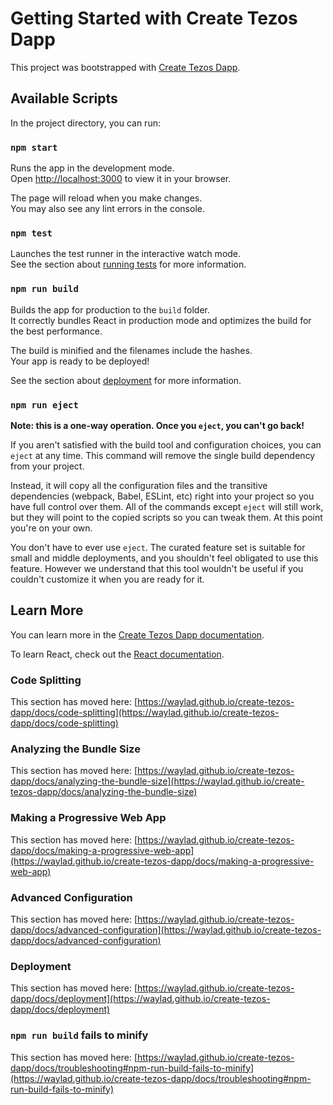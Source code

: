 # Getting Started with Create Tezos Dapp

This project was bootstrapped with [Create Tezos Dapp](https://github.com/waylad/create-tezos-dapp).

## Available Scripts

In the project directory, you can run:

### `npm start`

Runs the app in the development mode.\
Open [http://localhost:3000](http://localhost:3000) to view it in your browser.

The page will reload when you make changes.\
You may also see any lint errors in the console.

### `npm test`

Launches the test runner in the interactive watch mode.\
See the section about [running tests](https://waylad.github.io/create-tezos-dapp/docs/running-tests) for more information.

### `npm run build`

Builds the app for production to the `build` folder.\
It correctly bundles React in production mode and optimizes the build for the best performance.

The build is minified and the filenames include the hashes.\
Your app is ready to be deployed!

See the section about [deployment](https://waylad.github.io/create-tezos-dapp/docs/deployment) for more information.

### `npm run eject`

**Note: this is a one-way operation. Once you `eject`, you can't go back!**

If you aren't satisfied with the build tool and configuration choices, you can `eject` at any time. This command will remove the single build dependency from your project.

Instead, it will copy all the configuration files and the transitive dependencies (webpack, Babel, ESLint, etc) right into your project so you have full control over them. All of the commands except `eject` will still work, but they will point to the copied scripts so you can tweak them. At this point you're on your own.

You don't have to ever use `eject`. The curated feature set is suitable for small and middle deployments, and you shouldn't feel obligated to use this feature. However we understand that this tool wouldn't be useful if you couldn't customize it when you are ready for it.

## Learn More

You can learn more in the [Create Tezos Dapp documentation](https://waylad.github.io/create-tezos-dapp/docs/getting-started).

To learn React, check out the [React documentation](https://reactjs.org/).

### Code Splitting

This section has moved here: [https://waylad.github.io/create-tezos-dapp/docs/code-splitting](https://waylad.github.io/create-tezos-dapp/docs/code-splitting)

### Analyzing the Bundle Size

This section has moved here: [https://waylad.github.io/create-tezos-dapp/docs/analyzing-the-bundle-size](https://waylad.github.io/create-tezos-dapp/docs/analyzing-the-bundle-size)

### Making a Progressive Web App

This section has moved here: [https://waylad.github.io/create-tezos-dapp/docs/making-a-progressive-web-app](https://waylad.github.io/create-tezos-dapp/docs/making-a-progressive-web-app)

### Advanced Configuration

This section has moved here: [https://waylad.github.io/create-tezos-dapp/docs/advanced-configuration](https://waylad.github.io/create-tezos-dapp/docs/advanced-configuration)

### Deployment

This section has moved here: [https://waylad.github.io/create-tezos-dapp/docs/deployment](https://waylad.github.io/create-tezos-dapp/docs/deployment)

### `npm run build` fails to minify

This section has moved here: [https://waylad.github.io/create-tezos-dapp/docs/troubleshooting#npm-run-build-fails-to-minify](https://waylad.github.io/create-tezos-dapp/docs/troubleshooting#npm-run-build-fails-to-minify)
